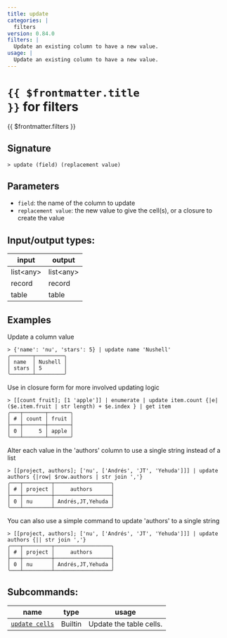 ```yaml
---
title: update
categories: |
  filters
version: 0.84.0
filters: |
  Update an existing column to have a new value.
usage: |
  Update an existing column to have a new value.
---
```


# <code>{{ $frontmatter.title }}</code> for filters

<div class='command-title'>{{ $frontmatter.filters }}</div>

## Signature

```> update (field) (replacement value)```

## Parameters

 -  `field`: the name of the column to update
 -  `replacement value`: the new value to give the cell(s), or a closure to create the value


## Input/output types:

| input     | output    |
| --------- | --------- |
| list\<any\> | list\<any\> |
| record    | record    |
| table     | table     |
## Examples

Update a column value
```shell
> {'name': 'nu', 'stars': 5} | update name 'Nushell'
╭───────┬─────────╮
│ name  │ Nushell │
│ stars │ 5       │
╰───────┴─────────╯
```

Use in closure form for more involved updating logic
```shell
> [[count fruit]; [1 'apple']] | enumerate | update item.count {|e| ($e.item.fruit | str length) + $e.index } | get item
╭───┬───────┬───────╮
│ # │ count │ fruit │
├───┼───────┼───────┤
│ 0 │     5 │ apple │
╰───┴───────┴───────╯

```

Alter each value in the 'authors' column to use a single string instead of a list
```shell
> [[project, authors]; ['nu', ['Andrés', 'JT', 'Yehuda']]] | update authors {|row| $row.authors | str join ','}
╭───┬─────────┬──────────────────╮
│ # │ project │     authors      │
├───┼─────────┼──────────────────┤
│ 0 │ nu      │ Andrés,JT,Yehuda │
╰───┴─────────┴──────────────────╯

```

You can also use a simple command to update 'authors' to a single string
```shell
> [[project, authors]; ['nu', ['Andrés', 'JT', 'Yehuda']]] | update authors {|| str join ','}
╭───┬─────────┬──────────────────╮
│ # │ project │     authors      │
├───┼─────────┼──────────────────┤
│ 0 │ nu      │ Andrés,JT,Yehuda │
╰───┴─────────┴──────────────────╯

```


## Subcommands:

| name                                             | type    | usage                   |
| ------------------------------------------------ | ------- | ----------------------- |
| [`update cells`](/commands/docs/update_cells.md) | Builtin | Update the table cells. |
